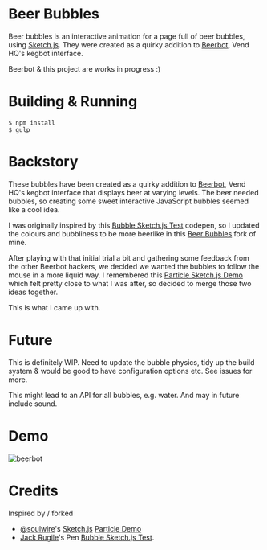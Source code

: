 # Beer Bubbles
Beer bubbles is an interactive animation for a page full of beer bubbles, using [Sketch.js](https://github.com/soulwire/sketch.js). They were created as a quirky addition to [Beerbot](http://beerbot.sys.vendhq.com), Vend HQ's kegbot interface.

Beerbot & this project are works in progress :)

# Building & Running

```
$ npm install
$ gulp
```

# Backstory

These bubbles have been created as a quirky addition to [Beerbot](http://beerbot.sys.vendhq.com), Vend HQ's kegbot interface that displays beer at varying levels. The beer needed bubbles, so creating some sweet interactive JavaScript bubbles seemed like a cool idea.

I was originally inspired by this [Bubble Sketch.js Test](http://codepen.io/jackrugile/pen/IjKLt/) codepen, so I updated the colours and bubbliness to be more beerlike in this [Beer Bubbles](http://codepen.io/sehsarah/pen/RPbJOd) fork of mine.

After playing with that initial trial a bit and gathering some feedback from the other Beerbot hackers, we decided we wanted the bubbles to follow the mouse in a more liquid way. I remembered this [Particle Sketch.js Demo](http://soulwire.github.io/sketch.js/examples/particles.html) which felt pretty close to what I was after, so decided to merge those two ideas together.

This is what I came up with.

# Future

This is definitely WIP. Need to update the bubble physics, tidy up the build system & would be good to have configuration options etc. See issues for more.

This might lead to an API for all bubbles, e.g. water. And may in future include sound.

# Demo

![beerbot](https://cloud.githubusercontent.com/assets/1064684/7295418/d12bbb36-ea09-11e4-8aa0-59bae3023735.gif)

# Credits

Inspired by / forked
- [@soulwire](https://github.com/soulwire)'s [Sketch.js](https://github.com/soulwire/sketch.js) [Particle Demo](http://soulwire.github.io/sketch.js/examples/particles.html) 
- [Jack Rugile](http://codepen.io/jackrugile/)'s Pen [Bubble Sketch.js Test](http://codepen.io/jackrugile/pen/IjKLt/).
